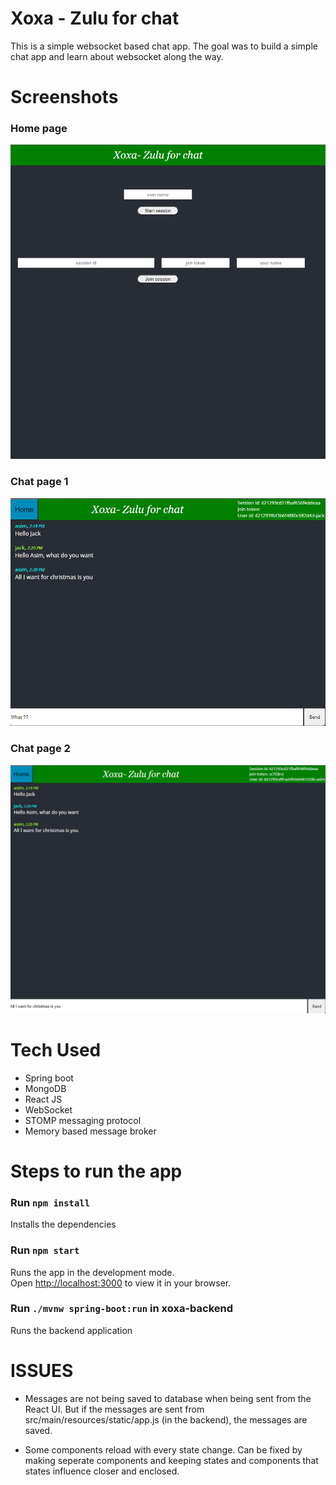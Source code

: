 
# Xoxa - Zulu for chat

This is a simple websocket based chat app. The goal was to build a simple chat app and learn about websocket along the way.

# Screenshots
### Home page
![Home Page](src/README/xoxa_home_page.png)

### Chat page 1
![Home Page](src/README/xoxa_jack.png)

### Chat page 2
![Home Page](src/README/xoxa_asim.png)

# Tech Used
- Spring boot
- MongoDB
- React JS
- WebSocket
- STOMP messaging protocol
- Memory based message broker

# Steps to run the app

### Run `npm install`
Installs the dependencies

### Run `npm start`
Runs the app in the development mode.\
Open [http://localhost:3000](http://localhost:3000) to view it in your browser.

### Run `./mvnw spring-boot:run` in xoxa-backend
Runs the backend application

# ISSUES 

- Messages are not being saved to database when being sent from the React UI. But if the messages are sent from src/main/resources/static/app.js (in the backend), the messages are saved.

- Some components reload with every state change. Can be fixed by making seperate components and keeping states and components that states influence closer and enclosed.
